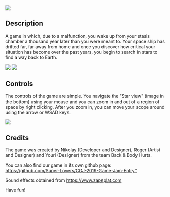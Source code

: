 <img src="https://i.imgur.com/GScWE3l.png" />

## Description

A game in which, due to a malfunction, you wake up from your stasis chamber a thousand year later than you were meant to. Your space ship has drifted far, far away from home and once you discover how critical your situation has become over the past years, you begin to search in stars to find a way back to Earth.

<img src="https://img.itch.zone/aW1hZ2UvNDc2OTg0LzI0NTA0NDYucG5n/original/20JW7q.png" />
<img src="https://img.itch.zone/aW1hZ2UvNDc2OTg0LzI0NTA3NzAucG5n/original/Ky%2FHCR.png" />

## Controls
The controls of the game are simple. You navigate the "Star view" (image in the bottom) using your mouse and you can zoom in and out of a region of space by right clicking. After you zoom in, you can move your scope around using the arrow or WSAD keys.
<p><img src="https://img.itch.zone/aW1hZ2UvNDc2OTg0LzI0NTA3NTgucG5n/original/tfcRtf.png"></p>

## Credits
The game was created by Nikolay (Developer and Designer), Roger (Artist and Designer) and Youri (Designer) from the team Back & Body Hurts.

You can also find our game in its own github page: https://github.com/Super-Lovers/CGJ-2019-Game-Jam-Entry“

Sound effects obtained from https://www.zapsplat.com

Have fun!
